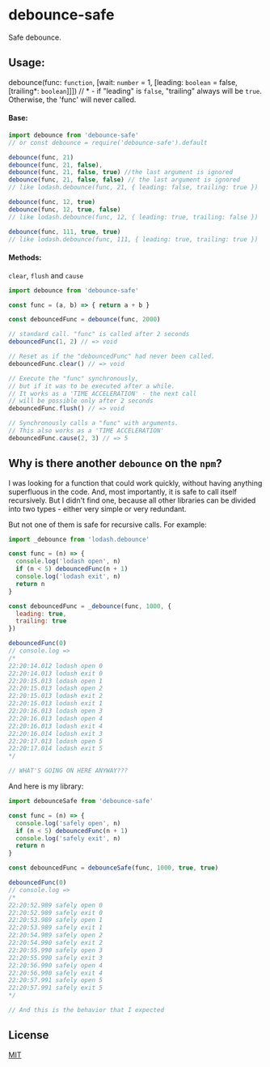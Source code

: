 # debounce-safe
Safe debounce.

## Usage:
debounce(func: `function`, [wait: `number` = 1, [leading: `boolean` = false, [trailing*: `boolean`]]])
// * - if "leading" is `false`, "trailing" always will be `true`. Otherwise, the 'func' will never called.


#### Base:
```js
import debounce from 'debounce-safe'
// or const debounce = require('debounce-safe').default

debounce(func, 21)
debounce(func, 21, false),
debounce(func, 21, false, true) //the last argument is ignored
debounce(func, 21, false, false) // the last argument is ignored
// like lodash.debounce(func, 21, { leading: false, trailing: true })

debounce(func, 12, true)
debounce(func, 12, true, false)
// like lodash.debounce(func, 12, { leading: true, trailing: false })

debounce(func, 111, true, true)
// like lodash.debounce(func, 111, { leading: true, trailing: true })

```

#### Methods:
`clear`, `flush` and `cause`
```js
import debounce from 'debounce-safe'

const func = (a, b) => { return a + b }

const debouncedFunc = debounce(func, 2000)

// standard call. "func" is called after 2 seconds 
debouncedFunc(1, 2) // => void

// Reset as if the "debouncedFunc" had never been called.
debouncedFunc.clear() // => void

// Execute the "func" synchronously,
// but if it was to be executed after a while.
// It works as a 'TIME ACCELERATION' - the next call 
// will be possible only after 2 seconds
debouncedFunc.flush() // => void

// Synchronously calls a "func" with arguments.
// This also works as a 'TIME ACCELERATION'
debouncedFunc.cause(2, 3) // => 5

```

## Why is there another `debounce` on the `npm`?
I was looking for a function that could work quickly, without having anything superfluous in the code. And, most importantly, it is safe to call itself recursively. But I didn't find one, because all other libraries can be divided into two types - either very simple or very redundant.

But not one of them is safe for recursive calls. For example:

```js
import _debounce from 'lodash.debounce'

const func = (n) => {
  console.log('lodash open', n)
  if (n < 5) debouncedFunc(n + 1)
  console.log('lodash exit', n)
  return n
}

const debouncedFunc = _debounce(func, 1000, {
  leading: true,
  trailing: true
})

debouncedFunc(0)
// console.log =>
/*
22:20:14.012 lodash open 0
22:20:14.013 lodash exit 0
22:20:15.013 lodash open 1
22:20:15.013 lodash open 2
22:20:15.013 lodash exit 2
22:20:15.013 lodash exit 1
22:20:16.013 lodash open 3
22:20:16.013 lodash open 4
22:20:16.013 lodash exit 4
22:20:16.014 lodash exit 3
22:20:17.013 lodash open 5
22:20:17.014 lodash exit 5
*/

// WHAT'S GOING ON HERE ANYWAY???

```

And here is my library:

```js
import debounceSafe from 'debounce-safe'

const func = (n) => {
  console.log('safely open', n)
  if (n < 5) debouncedFunc(n + 1)
  console.log('safely exit', n)
  return n
}

const debouncedFunc = debounceSafe(func, 1000, true, true)

debouncedFunc(0)
// console.log =>
/*
22:20:52.989 safely open 0
22:20:52.989 safely exit 0
22:20:53.989 safely open 1
22:20:53.989 safely exit 1
22:20:54.989 safely open 2
22:20:54.990 safely exit 2
22:20:55.990 safely open 3
22:20:55.990 safely exit 3
22:20:56.990 safely open 4
22:20:56.990 safely exit 4
22:20:57.991 safely open 5
22:20:57.991 safely exit 5
*/

// And this is the behavior that I expected

```

## License
[MIT](LICENSE)
